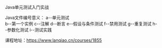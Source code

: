 Java单元测试入门实战

Java文件编号意义：
a--单元测试  
b--第一个实例
c--注解
d--断言
e--假设与条件测试
f--禁用测试
g--重复测试
h--参数化测试
i--测试实践

课程地址：https://www.lanqiao.cn/courses/1855